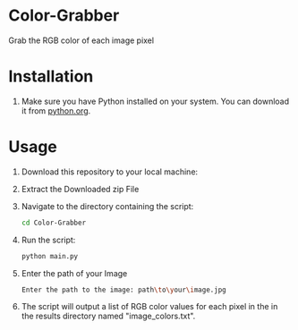 # Color-Grabber
Grab the RGB color of each image pixel


# Installation

1. Make sure you have Python installed on your system. You can download it from [python.org](https://www.python.org/downloads/).

# Usage

1. Download this repository to your local machine:

2. Extract the Downloaded zip File

3. Navigate to the directory containing the script:

   ```bash
   cd Color-Grabber
   ```

3. Run the script:

   ```bash
   python main.py
   ```
4. Enter the path of your Image

   ```bash
   Enter the path to the image: path\to\your\image.jpg
   ```

5. The script will output a list of RGB color values for each pixel in the in the results directory named "image_colors.txt".

